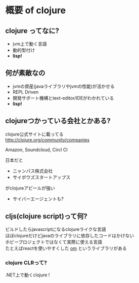 #  概要 of clojure

## clojure ってなに?

- jvm上で動く言語  
- 動的型付け
- **lisp!**

## 何が素敵なの

- jvmの資産(javaライブラリやjvmの性能)が活かせる  
- REPL Driven
- 開発サポート機構とtext-editor/IDEがわかれている
- **lisp!**

## clojureつかっている会社とかある?

clojure公式サイトに載ってる  
http://clojure.org/community/companies

Amazon, Soundcloud, Circl CI

日本だと

- ニャンパス株式会社
- サイボウズスタートアップス

がclojureアピールが強い

- サイバーエージェントも? 


## cljs(clojure script)って何?

ビルドしたらjavascriptになるclojureライクな言語  
ほぼclojureだけどjavaのライブラリに依存したコードはかけない  
ホビープロジェクトではなくて実際に使える言語  
たとえばreactを使いやすくした [om](https://github.com/omcljs/om.git)
というライブラリがある

### clojure CLRって?

.NET上で動くclojure !
